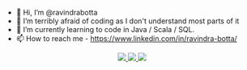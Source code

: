 - 👋 Hi, I’m @ravindrabotta
- 👀 I’m terribly afraid of coding as I don't understand most parts of it
- 🌱 I’m currently learning to code in Java / Scala / SQL.
- 📫 How to reach me - https://www.linkedin.com/in/ravindra-botta/

<p align="center">
  <a href="https://github.com/ravindrabotta">
    <img src="http://github-profile-summary-cards.vercel.app/api/cards/profile-details?username=ravindrabotta&theme=transparent" />
  </a>
  <a href="https://github.com/ravindrabotta">
    <img src="https://github-readme-streak-stats.herokuapp.com/?user=ravindrabotta&hide_border=true&card_width=338&theme=transparent" />
  </a>
  <a href="https://github.com/ravindrabotta">
    <img src="http://github-profile-summary-cards.vercel.app/api/cards/stats?username=ravindrabotta&theme=transparent" />
  </a>
</p>

<!---
ravindrabotta/ravindrabotta is a ✨ special ✨ repository because its `README.md` (this file) appears on your GitHub profile.
You can click the Preview link to take a look at your changes.
--->

